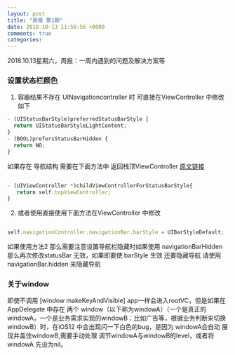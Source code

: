 ```yaml
---
layout: post
title: "周报 第1期"
date: 2018-10-13 11:56:56 +0800
comments: true
categories: 
---
```

2018.10.13星期六，周报：一周内遇到的问题及解决方案等<!--more-->

### 设置状态栏颜色

1. 容器结果不存在 UINavigationcontroller 时 可直接在ViewController 中修改如下

```javascript
- (UIStatusBarStyle)preferredStatusBarStyle {
  return UIStatusBarStyleLightContent;
}
- (BOOL)prefersStatusBarHidden {
  return NO;
}
```
如果存在 导航结构 需要在下面方法中 返回栈顶ViewController [原文链接](https://blog.csdn.net/denghuihua/article/details/50978160)

```javascript

- (UIViewController *)childViewControllerForStatusBarStyle{
   return self.topViewController;
}
```

2. 或者使用直接使用下面方法在ViewController 中修改
```javascript

self.navigationController.navigationBar.barStyle = UIBarStyleDefault;
```
如果使用方法2 那么需要注意设置导航栏隐藏时如果使用 navigationBarHidden 那么再次修改statusBar 无效，如果即要使 barStyle 生效 还要隐藏导航 请使用 navigationBar.hidden 来隐藏导航 


 ###  关于window 
 
 即使不调用 [window makeKeyAndVisible]  app一样会进入rootVC，但是如果在 AppDelegate 中存在 两个 window（以下称为windowA）（一个是真正的windowA，一个是业务需求实现的windowB：比如广告等，根据业务判断来切换windowB）时，在iOS12 中会出现闪一下白色的bug，是因为 windowA会自动 展现并盖住windowB,需要手动处理 调节windowA与windowB的level，或者将windowA 先设为nil。

